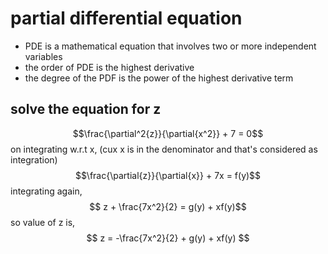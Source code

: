 # partial differential equation
- PDE is a mathematical equation that involves two or more independent variables
- the order of PDE is the highest derivative
- the degree of the PDF is the power of the highest derivative term
## solve the equation for z
$$\frac{\partial^2{z}}{\partial{x^2}} + 7 = 0$$on integrating w.r.t x,
(cux x is in the denominator and that's considered as integration)
$$\frac{\partial{z}}{\partial{x}} + 7x = f(y)$$
integrating again,
$$ z + \frac{7x^2}{2} = g(y) + xf(y)$$
so value of z is,
$$ z = -\frac{7x^2}{2} + g(y) + xf(y) $$

